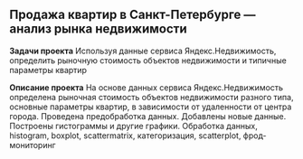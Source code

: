 ## Продажа квартир в Санкт-Петербурге — анализ рынка недвижимости
**Задачи проекта** Используя данные сервиса Яндекс.Недвижимость, определить рыночную стоимость объектов недвижимости и типичные параметры квартир

**Описание проекта** На основе данных сервиса Яндекс.Недвижимость определена рыночная стоимость объектов недвижимости разного типа, основные параметры квартир, в зависимости от удаленности от центра города. Проведена предобработка данных. Добавлены новые данные. Построены гистограммы и другие графики.
Обработка данных, histogram, boxplot, scattermatrix, категоризация, scatterplot, фрод-мониторинг
